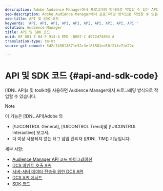 ```yaml
---
description: Adobe Audience Manager에서 프로그래밍 방식으로 작업할 수 있는 API 및 툴킷
seo-description: Adobe Audience Manager에서 프로그래밍 방식으로 작업할 수 있는 API 및 툴킷
seo-title: API 및 SDK 코드
keywords: 'API, API, API, API, API, API, API, API, API, API '
solution: Audience Manager
title: API 및 SDK 코드
uuid: BF 801 E 84-F 914-4 EFD -8807-C 4972474894 A
translation-type: tm+mt
source-git-commit: 6d2c749813871e52c3ef81581ed50f24fe7fd22c

---
```



# API 및 SDK 코드 {#api-and-sdk-code}

[!DNL API]s 및 toolkit를 사용하면 Audience Manager에서 프로그래밍 방식으로 작업할 수 있습니다.

>[!NOTE]
>
>이 기능은 [!DNL API]Adobe 의
>
>* [!UICONTROL General], [!UICONTROL Trend]및 [!UICONTROL Interactive] 보고서.
>* 더 이상 사용되지 않는 태그 삽입 관리자 ([!DNL TIM]) 기능입니다.


세부 사항:

* [Audience Manager API 코드 마이그레이션](api-swagger-migration.md)
* [DCS 이벤트 호출 API](dcs-intro/dcs-event-calls/dcs-event-calls.md)
* [서버-서버 데이터 전송을 위한 DCS API](dcs-intro/dcs-s2s/dcs-s2s.md)
* [DCS API 메서드](dcs-intro/dcs-api-reference/dcs-api-methods.md)
* [SDK 코드](/help/using/api/aam-sdk.md)
